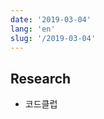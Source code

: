 ```yaml
---
date: '2019-03-04'
lang: 'en'
slug: '/2019-03-04'
---
```


## Research

- 코드클럽

<head>
  <html lang="en-US"/>
</head>
